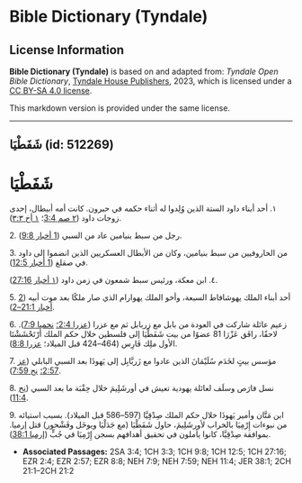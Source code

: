 # Bible Dictionary (Tyndale)

## License Information

**Bible Dictionary (Tyndale)** is based on and adapted from: _Tyndale Open Bible Dictionary_, [Tyndale House Publishers](https://tyndaleopenresources.com/), 2023, which is licensed under a [CC BY-SA 4.0 license](https://creativecommons.org/licenses/by-sa/4.0/legalcode.en).

This markdown version is provided under the same license.



--------------------------------

## شَفَطْيَا (id: 512269)

شَفَطْيَا
=========

١. أحد أبناء داود الستة الذين وُلِدوا له أثناء حكمه في حبرون. كانت أمه أبيطال، إحدى زوجات داود ([٢ صم 3:4](https://ref.ly/2Sam3:4)؛ [١ أخ ٣:٣](https://ref.ly/1Chr3:3)).

2\. رجل من سبط بنيامين عاد من السبي ([1 أخبار 9:8](https://ref.ly/1Chr9:8)).

3\. من الحاروفيين من سبط بنيامين، وكان من الأبطال العسكريين الذين انضموا إلى داود في صقلغ ([1 أخبار 12:5](https://ref.ly/1Chr12:5)).

٤. ابن معكة، ورئيس سبط شمعون في زمن داود ([١ أخبار 27:16](https://ref.ly/1Chr27:16)).

5\. أحد أبناء الملك يهوشافاط السبعة، وأخو الملك يهوارام الذي صار ملكًا بعد موت أبيه ([2 أخبار 21:1–2](https://ref.ly/2Chr21:1-2Chr21:2)).

6\. زعيم عائلة شاركت في العودة من بابل مع زربابل ثم مع عزرا ([عزرا 2:4؛](https://ref.ly/Ezra2:4) [نحميا 7:9](https://ref.ly/Neh7:9)). لاحقًا، رافَق عَزْرَا 81 عضوًا من بيت شَفَطْيَا إلى فلسطين خلال حكم الملك أَرْتَحْشَشْتَا الأول ملِك فَارِس (464–424 قبل الميلاد؛ [عزرا 8:8](https://ref.ly/Ezra8:8)).

7\. مؤسس بيتٍ لخَدَم سُلَيْمَانَ الذين عادوا مع زَربَّابِل إلى يَهوذَا بعد السبي البابلي ([عز 2:57؛](https://ref.ly/Ezra2:57) [نح 7:59](https://ref.ly/Neh7:59)).

8\. نسل فارَص وسلَف لعائلة يهودية تعيش في أورشَلِيمَ خلال حِقْبَة ما بعد السبي ([نح 11:4](https://ref.ly/Neh11:4)).

9\. ابن مَتَّان وأمير يَهوذَا خلال حكم الملك صِدْقِيَّا (597–586 قبل الميلاد). بسبب استيائه من نبوءات إِرْمِيَا بالخراب لأورشَلِيمَ، حاول شَفَطْيَا (مع جَدَلْيَا ويوخَل وفَشْحور) قتل إرميا. بموافقة صِدْقِيَّا، كانوا يأملون في تحقيق أهدافهم بسجن إِرْمِيَا في جُبٍّ ([إرميا 38:1](https://ref.ly/Jer38:1)).

* **Associated Passages:** 2SA 3:4; 1CH 3:3; 1CH 9:8; 1CH 12:5; 1CH 27:16; EZR 2:4; EZR 2:57; EZR 8:8; NEH 7:9; NEH 7:59; NEH 11:4; JER 38:1; 2CH 21:1–2CH 21:2

